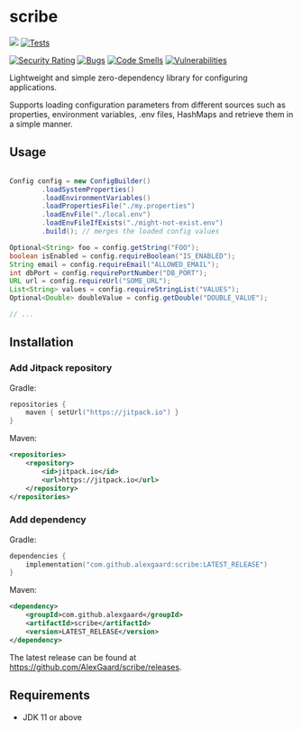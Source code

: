 # scribe

[![](https://jitpack.io/v/AlexGaard/scribe.svg)](https://jitpack.io/#AlexGaard/scribe) [![Tests](https://github.com/AlexGaard/scribe/actions/workflows/test.yaml/badge.svg?branch=main)](https://github.com/AlexGaard/scribe/actions/workflows/test.yaml)

[![Security Rating](https://sonarcloud.io/api/project_badges/measure?project=AlexGaard_scribe&metric=security_rating)](https://sonarcloud.io/summary/new_code?id=AlexGaard_scribe) [![Bugs](https://sonarcloud.io/api/project_badges/measure?project=AlexGaard_scribe&metric=bugs)](https://sonarcloud.io/summary/new_code?id=AlexGaard_scribe) [![Code Smells](https://sonarcloud.io/api/project_badges/measure?project=AlexGaard_scribe&metric=code_smells)](https://sonarcloud.io/summary/new_code?id=AlexGaard_scribe) [![Vulnerabilities](https://sonarcloud.io/api/project_badges/measure?project=AlexGaard_scribe&metric=vulnerabilities)](https://sonarcloud.io/summary/new_code?id=AlexGaard_scribe)

Lightweight and simple zero-dependency library for configuring applications.

Supports loading configuration parameters from different sources such as properties, environment variables, .env files, HashMaps and retrieve them in a simple manner.

## Usage

```java

Config config = new ConfigBuilder()
        .loadSystemProperties()
        .loadEnvironmentVariables()
        .loadPropertiesFile("./my.properties")
        .loadEnvFile("./local.env")
        .loadEnvFileIfExists("./might-not-exist.env")
        .build(); // merges the loaded config values

Optional<String> foo = config.getString("FOO");
boolean isEnabled = config.requireBoolean("IS_ENABLED");
String email = config.requireEmail("ALLOWED_EMAIL");
int dbPort = config.requirePortNumber("DB_PORT");
URL url = config.requireUrl("SOME_URL");
List<String> values = config.requireStringList("VALUES");
Optional<Double> doubleValue = config.getDouble("DOUBLE_VALUE");

// ...


```

## Installation

### Add Jitpack repository

Gradle:
```kotlin
repositories {
	maven { setUrl("https://jitpack.io") }
}
```

Maven:
```xml
<repositories>
    <repository>
        <id>jitpack.io</id>
        <url>https://jitpack.io</url>
    </repository>
</repositories>
```

### Add dependency
Gradle:
```kotlin
dependencies {
	implementation("com.github.alexgaard:scribe:LATEST_RELEASE")
}
```

Maven:
```xml
<dependency>
    <groupId>com.github.alexgaard</groupId>
    <artifactId>scribe</artifactId>
    <version>LATEST_RELEASE</version>
</dependency>
```

The latest release can be found at https://github.com/AlexGaard/scribe/releases.

## Requirements

* JDK 11 or above
